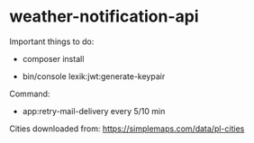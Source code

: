 # weather-notification-api

Important things to do:

- composer install

- bin/console lexik:jwt:generate-keypair

Command:
- app:retry-mail-delivery every 5/10 min

Cities downloaded from: https://simplemaps.com/data/pl-cities

